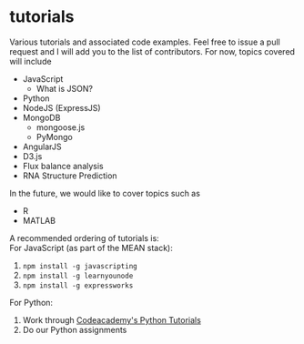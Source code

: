 # tutorials

Various tutorials and associated code examples.
Feel free to issue a pull request and I will add you to 
the list of contributors.
For now, topics covered will include

* JavaScript
  * What is JSON?
* Python
* NodeJS (ExpressJS)
* MongoDB
  * mongoose.js
  * PyMongo
* AngularJS
* D3.js
* Flux balance analysis
* RNA Structure Prediction

In the future, we would like to cover topics such as

* R
* MATLAB

A recommended ordering of tutorials is:<br>
For JavaScript (as part of the MEAN stack):<br>
1. `npm install -g javascripting`<br>
2. `npm install -g learnyounode`<br>
3. `npm install -g expressworks`<br>

For Python:<br>
1. Work through [Codeacademy's Python Tutorials](http://www.codecademy.com/en/tracks/python)<br>
2. Do our Python assignments<br>
